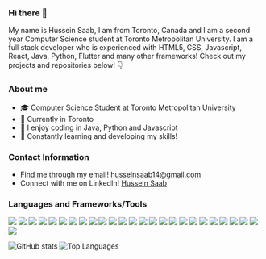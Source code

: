 
### Hi there 👋

My name is Hussein Saab, I am from Toronto, Canada and I am a second year Computer Science student at Toronto Metropolitan University. I am a full stack developer who is experienced with HTML5, CSS, Javascript, React, Java, Python, Flutter and many other frameworks! Check out my projects and repositories below! 👇

### About me

- 🎓 Computer Science Student at Toronto Metropolitan University
- 📍 Currently in Toronto
- 🌊 I enjoy coding in Java, Python and Javascript
- 🚀 Constantly learning and developing my skills!

### Contact Information

- Find me through my email! [husseinsaab14@gmail.com](mailto:husseinsaab14@gmail.com)
- Connect with me on LinkedIn! [Hussein Saab](https://www.linkedin.com/in/huss-saab/)

### Languages and Frameworks/Tools

<code><img src="https://img.shields.io/badge/Java-ED8B00?style=for-the-badge&logo=java&logoColor=white" /></code>
<code><img src="https://img.shields.io/badge/C-00599C?style=for-the-badge&logo=c&logoColor=white" /></code>
<code><img src="https://img.shields.io/badge/HTML5-E34F26?style=for-the-badge&logo=html5&logoColor=white" /></code>
<code><img src="https://img.shields.io/badge/CSS3-1572B6?style=for-the-badge&logo=css3&logoColor=white" /></code>
<code><img src="https://img.shields.io/badge/Swift-FA7343?style=for-the-badge&logo=swift&logoColor=white" /></code>
<code><img src="https://img.shields.io/badge/Go-00ADD8?style=for-the-badge&logo=go&logoColor=white" /></code>
<code><img src="https://img.shields.io/badge/JavaScript-F7DF1E?style=for-the-badge&logo=javascript&logoColor=black" /></code>
<code><img src="https://img.shields.io/badge/Node.js-43853D?style=for-the-badge&logo=node.js&logoColor=white" /></code>
<code><img src="https://img.shields.io/badge/Sass-CC6699?style=for-the-badge&logo=sass&logoColor=white" /></code>
<code><img src="https://img.shields.io/badge/Python-14354C?style=for-the-badge&logo=python&logoColor=white" /></code>
<code><img src="https://img.shields.io/badge/React-20232A?style=for-the-badge&logo=react&logoColor=61DAFB" /></code>
<code><img src="https://img.shields.io/badge/React_Native-20232A?style=for-the-badge&logo=react&logoColor=61DAFB" /></code>
<code><img src="https://img.shields.io/badge/Flutter-02569B?style=for-the-badge&logo=flutter&logoColor=white" /></code>
<code><img src="https://img.shields.io/badge/Dart-0175C2?style=for-the-badge&logo=dart&logoColor=white" /></code>
<code><img src="https://img.shields.io/badge/Express.js-404D59?style=for-the-badge" /></code>
<code><img src="https://img.shields.io/badge/Material--UI-0081CB?style=for-the-badge&logo=material-ui&logoColor=white" /></code>
<code><img src="https://img.shields.io/badge/Bootstrap-563D7C?style=for-the-badge&logo=bootstrap&logoColor=white" /></code>
<code><img src="https://img.shields.io/badge/Redux-593D88?style=for-the-badge&logo=redux&logoColor=white" /></code>
<code><img src="https://img.shields.io/badge/Django-092E20?style=for-the-badge&logo=django&logoColor=white" /></code>
<code><img src="https://img.shields.io/badge/MySQL-00000F?style=for-the-badge&logo=mysql&logoColor=white" /></code>
<code><img src="https://img.shields.io/badge/PostgreSQL-316192?style=for-the-badge&logo=postgresql&logoColor=white" /></code>
<code><img src="https://img.shields.io/badge/MongoDB-4EA94B?style=for-the-badge&logo=mongodb&logoColor=white" /></code>
<code><img src="https://img.shields.io/badge/Amazon_AWS-232F3E?style=for-the-badge&logo=amazon-aws&logoColor=white" /></code>
<code><img src="https://img.shields.io/badge/Google_Cloud-4285F4?style=for-the-badge&logo=google-cloud&logoColor=white" /></code>
<code><img src="https://img.shields.io/badge/iOS-000000?style=for-the-badge&logo=ios&logoColor=white" /></code>
<code><img src="https://img.shields.io/badge/Ubuntu-E95420?style=for-the-badge&logo=ubuntu&logoColor=white" /></code>

![GitHub stats](https://husaab.vercel.app/api?username=husaab&count_private=true&hide=prs&include_all_commits=true&theme=rose)
![Top Languages](https://husaab.vercel.app/api/top-langs/?username=husaab&layout=compact&theme=rose&hide=jupyter%20notebook)
